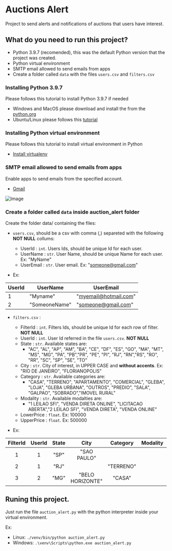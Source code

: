 # Auctions Alert
Project to send alerts and notifications of auctions that users have interest.

## What do you need to run this project?
- Python 3.9.7 (recomended), this was the default Python version that the project was created.
- Python virtual environment
- SMTP email allowed to send emails from apps
- Create a folder called `data` with the files `users.csv` and `filters.csv`


### Installing Python 3.9.7
Please follows this tutorial to install Python 3.9.7 if needed
- Windows and MacOS please download and install the from the [python.org](https://www.python.org/downloads/release/python-397/)
- Ubuntu/Linux please follows this [tutorial](https://gist.github.com/vitorpohlenz/4cf5bd9702ec12acf92862e8382feb92)


### Installing Python virtual environment
Please follows this tutorial to install virtual environment in Python
- [Install virtualenv](https://packaging.python.org/en/latest/guides/installing-using-pip-and-virtual-environments/)


### SMTP email allowed to send emails from apps
Enable apps to send emails from the specified account.
- [Gmail](https://security.google.com/settings/security/apppasswords)

![Image](https://devanswers.co/wp-content/uploads/2017/02/my-google-app-passwords.png)

### Create a folder called `data` inside auction_alert folder

Create the folder data/ containing the files:
- `users.csv`, should be a csv with comma (,) separeted with the following **NOT NULL** collums:
  - UserId : `int`. Users Ids, should be unique Id for each user.
  - UserName : `str`. User Name, should be unique Name for each user. Ex: "MyName"
  - UserEmail : `str`. User email. Ex: "someone@gmail.com"

- Ex: 

|UserId|UserName|UserEmail|
|------|--------|---------------------|
|1     |"Myname"|"myemail@hotmail.com"|
|2     |"SomeoneName"|"someone@gmail.com"|

- `filters.csv` :
  - FilterId : `int`. Filters Ids, should be unique Id for each row of filter. **NOT NULL**
  - UserId : `int`. User Id referred in the file `users.csv`. **NOT NULL**
  - State : `str`. Available states are:
    - "AC", "AL", "AP", "AM", "BA", "CE", "DF", "ES", "GO", "MA", "MT", "MS", "MG", "PA", "PB","PR", "PE", "PI", "RJ", "RN","RS", "RO", "RR", "SC", "SP", "SE", "TO"
  - City : `str`. City of interest, in UPPER CASE and **without accents**. Ex: "RIO DE JANEIRO", "FLORIANOPOLIS"
  - Category : `str`. Available categories are: 
    - "CASA", "TERRENO", "APARTAMENTO", "COMERCIAL", "GLEBA", "LOJA",
"GLEBA URBANA", "OUTROS", "PREDIO", "SALA", "GALPAO", "SOBRADO","IMOVEL RURAL"
  - Modality : `str`. Available modalties are: 
    - "1 LEILAO SFI", "VENDA DIRETA ONLINE", "LICITACAO ABERTA","2 LEILAO SFI", "VENDA DIRETA", "VENDA ONLINE"
  - LowerPrice : `float`. Ex: 100000
  - UpperPrice : `float`. Ex: 500000
  
-  Ex:

|FilterId|UserId|State|City|Category|Modality|LowerPrice|UpperPrice|
|:---:|:---:|:----:|:--------------------------------:|:-:|:-:|:-:|:-:|
|1|1|"SP"|"SAO PAULO"|||||
|2|1|"RJ"||"TERRENO"||||
|3|2|"MG"|"BELO HORIZONTE"|"CASA"||||

## Runing this project.
Just run the file `auction_alert.py` with the python interpreter inside your virtual environment.

Ex:
- Linux: `./venv/bin/python auction_alert.py`
- Windows: `.\venv\Scripts\python.exe auction_alert.py`